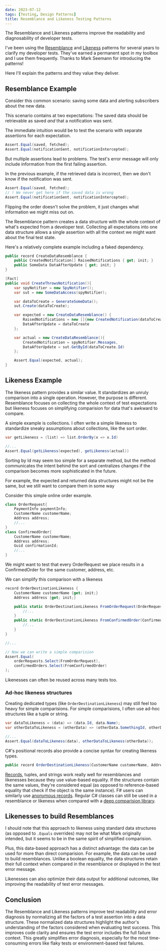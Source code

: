 ```yaml
---
date: 2023-07-12
tags: [Testing, Design Patterns]
title: Resemblance and Likeness Testing Patterns
---
```


<!-- Todo: need to think more about my narrative -->
The Resemblance and Likeness patterns improve the readability and diagnosability of developer tests.
<!--more-->

I've been using the [Resemblance](https://blog.ploeh.dk/2012/06/21/TheResemblanceidiom/) and [Likeness](https://blog.ploeh.dk/2012/06/22/ResemblanceandLikeness/) patterns for several years to clarify my developer tests. They've earned a permanent spot in my toolbox and I use them frequently. Thanks to Mark Seemann for introducing the patterns!

Here I'll explain the patterns and they value they deliver.

## Resemblance Example

Consider this common scenario: saving some data and alerting subscribers about the new data. 

This scenario contains at two expectations: The saved data should be retrievable as saved *and* that a notification was sent.

The immediate intuition would be to test the scenario with separate assertions for each expectation.
```cs
Assert.Equal(saved, fetched);
Assert.Equal(notificationSent, notificationIntercepted);
```

But multiple assertions lead to problems. The test's error message will only include information from the first failing assertion.

In the previous example, if the retrieved data is incorrect, then we don't know if the notification was sent. 

```cs
Assert.Equal(saved, fetched);
// ! We never get here if the saved data is wrong
Assert.Equal(notificationSent, notificationIntercepted);
```

Flipping the order doesn't solve the problem, it just changes what information we might miss out on.

The Resemblance pattern creates a data structure with the whole context of what's expected from a developer test. Collecting all expectations into one data structure allows a single assertion with all the context we might want about the final test state.

Here's a relatively complete example including a faked dependency.
```cs
public record CreateDataResemblance {
    public CreatedNotification[] RaisedNotifications { get; init; }
    public SomeData DataAfterUpdate { get; init; }
}

[Fact]
public void CreateThrowsNotification(){
    var spyNotifier = new SpyNotifier();
    var sut = new SomeDataAccess(spyNotifier);

    var dataToCreate = GenerateSomeData();
    sut.Create(dataToCreate);

    var expected = new CreateDataResemblance() {
        RaisedNotifications = new []{new CreatedNotification(dataToCreate.Id)},
        DataAfterUpdate = dataToCreate
    };

    var actual = new CreateDataResemblance(){
        CreatedNotification = spyNotifier.Messages,
        DataAfterUpdate = sut.GetById(dataToCreate.Id)
    };

    Assert.Equal(expected, actual);
} 

```


## Likeness Example

The likeness pattern provides a similar value. It standardizes an unruly comparison into a single operation. However, the purpose is different. Resemblance focuses on collecting the whole context of test expectations but likeness focuses on simplifying comparision for data that's awkward to compare. 

A simple example is collections. 
I often write a simple likeness to standardize sneaky assumptions about collections, like the sort order.

```csharp
var getLikeness = (list) => list.OrderBy(x => x.Id)

//...
Assert.Equal(getLikeness(expected), getLikeness(actual))
```

Sorting by Id may seem too simple for a separate method, but the method communicates the intent behind the sort and centralizes changes if the comparison becomes more sophisticated in the future. 

For example, the expected and returned data structures might not be the same, but we still want to compare them in some way

Consider this simple online order example.
```cs
class OrderRequest{
    PaymentInfo paymentInfo;
    CustomerName customerName;
    Address address;
    //...
}
class ConfirmedOrder{
    CustomerName customerName;
    Address address;
    Guid confirmationId;
    //...
}
```

We might want to test that every OrderRequest we place results in a ConfirmedOrder for the same customer, address, etc.

We can simplify this comparison with a likeness
```cs
record OrderDestinationLikeness {
    CustomerName customerName {get; init;}
    Address address {get; init;}

    public static OrderDestinationLikeness FromOrderRequest(OrderRequest request){
        //...
    }
    public static OrderDestinationLikeness FromConfirmedOrder(ConfirmedOrder request){
        //...
    }
}

//...

// Now we can write a simple comparision
Assert.Equal(
    orderRequests.Select(FromOrderRequest), 
    confirmedOrders.Select(FromConfirmedOrder)
);
```

Likenesses can often be reused across many tests too.

### Ad-hoc likeness structures

Creating dedicated types (like `OrderDestinationLikeness`) may still feel too heavy for simple comparisions. For simple comparisions, I often use ad-hoc structures like a tuple or string.

```cs
var dataToLikeness = (data) => (data.Id, data.Name);
var otherDataToLikeness = (otherData) => (otherData.SomethingId, otherData.DisplayName);

//...
Assert.Equal(dataToLikeness(data), otherDataToLikeness(otherData));
```

C#'s positional records also provide a concise syntax for creating likeness types.

```cs
public record OrderDestinationLikeness(CustomerName customerName, Address address);
```

[Records](https://learn.microsoft.com/en-us/dotnet/csharp/language-reference/builtin-types/record), tuples, and strings work really well for resemblances and likenesses because they use value-based equality. If the structures contain the same values, they're considered equal (as opposed to reference-based equality that check if the object is the same instance). F# users can similarly use [anonymous records](https://learn.microsoft.com/en-us/dotnet/fsharp/language-reference/anonymous-records). Regular C# classes can still be used in a resemblance or likeness when compared with a [deep comparision library](https://www.nuget.org/packages/CompareNETObjects). 


## Likenesses to build Resemblances

I should note that this approach to likeness using standard data structures (as opposed to `.Equals` overrides) may not be what Mark originally intended, but it seems to be in the same spirit of simplified comparision.

Plus, this data-based approach has a distinct advantage: the data can be used for more than direct comparision. For example, the data can be used to build resemblances. Unlike a boolean equality, the data structures retain their full context when compared in the resemblance or displayed in the test error message.

Likenesses can also optimize their data output for additional outcomes, like improving the readability of test error messages.


## Conclusion

The Resemblance and Likeness patterns improve test readability and error diagnosis by normalizing all the factors of a test assertion into a data structure.
These normalized data structures highlight the author's understanding of the factors considered when evaluating test success.
This improves code clarity and ensures the test error includes the full failure context. This greatly simplifies error diagnosis, especially for the most time-consuming errors like flaky tests or environment-based test failures.